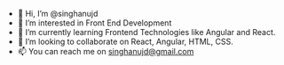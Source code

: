 - 👋 Hi, I’m @singhanujd
- 👀 I’m interested in Front End Development 
- 🌱 I’m currently learning Frontend Technologies like Angular and React.
- 💞️ I’m looking to collaborate on React, Angular, HTML, CSS.
- 📫 You can reach me on singhanujd@gmail.com

<!---
singhanujd/singhanujd is a ✨ special ✨ repository because its `README.md` (this file) appears on your GitHub profile.
You can click the Preview link to take a look at your changes.
--->
